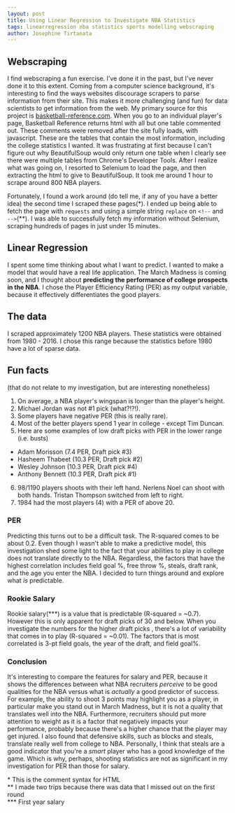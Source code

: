 ```yaml
---
layout: post
title: Using Linear Regression to Investigate NBA Statistics
tags: linearregression nba statistics sports modelling webscraping
author: Josephine Tirtanata
---
```


## Webscraping
I find webscraping a fun exercise. I've done it in the past, but I've never done it to this extent. Coming from a computer science background, it's interesting to find the ways websites discourage scrapers to parse information from their site. This makes it more challenging (and fun) for data scientists to get information from the web. My primary source for this project is [basketball-reference.com](basketball-reference.com). When you go to an individual player's page, Basketball Reference returns html with all but one table commented out. These comments were removed after the site fully loads, with javascript. These are the tables that contain the most information, including the college statistics I wanted. It was frustrating at first because I can't figure out why BeautifulSoup would only return one table when I clearly see there were multiple tables from Chrome's Developer Tools. After I realize what was going on, I resorted to Selenium to load the page, and then extracting the html to give to BeautifulSoup. It took me around 1 hour to scrape around 800 NBA players.

Fortunately, I found a work around (do tell me, if any of you have a better idea) the second time I scraped these pages(\*). I ended up being able to fetch the page with `requests` and using a simple string `replace` on `<!--` and `-->`(\*\*). I was able to successfully fetch my information without Selenium, scraping hundreds of pages in just under 15 minutes.

## Linear Regression
I spent some time thinking about what I want to predict. I wanted to make a model that would have a real life application. The March Madness is coming soon, and I thought about **predicting the performance of college prospects in the NBA**. I chose the Player Efficiency Rating (PER) as my output variable, because it effectively differentiates the good players.

## The data
I scraped approximately 1200 NBA players. These statistics were obtained from 1980 - 2016. I chose this range because the statistics before 1980 have a lot of sparse data.

## Fun facts
(that do not relate to my investigation, but are interesting nonetheless)

1. On average, a NBA player's wingspan is longer than the player's height.  
2. Michael Jordan was not #1 pick (what?!?!).  
3. Some players have negative PER (this is really rare).  
4. Most of the better players spend 1 year in college - except Tim Duncan.  
5. Here are some examples of low draft picks with PER in the lower range (i.e. busts)  
  - Adam Morisson (7.4 PER, Draft pick #3)
  - Hasheem Thabeet (10.3 PER, Draft pick #2)
  - Wesley Johnson (10.3 PER, Draft pick #4)
  - Anthony Bennett (10.3 PER, Draft pick #1)
6. 98/1190 players shoots with their left hand.   Nerlens Noel can shoot with both hands. Tristan Thompson switched from left to right.  
7. 1984 had the most players (4) with a PER of above 20.  

### PER
Predicting this turns out to be a difficult task. The R-squared comes to be about 0.2. Even though I wasn't able to make a predictive model, this investigation shed some light to the fact that your abilities to play in college does not translate directly to the NBA. Regardless, the factors that have the highest correlation includes field goal %, free throw %, steals, draft rank, and the age you enter the NBA. I decided to turn things around and explore what *is* predictable.  

### Rookie Salary
Rookie salary(\*\*\*) is a value that is predictable (R-squared = ~0.7). However this is only apparent for draft picks of 30 and below. When you investigate the numbers for the higher draft picks , there's a lot of variability that comes in to play (R-squared = ~0.01). The factors that is most correlated is 3-pt field goals, the year of the draft, and field goal%.  

### Conclusion
It's interesting to compare the features for salary and PER, because it shows the differences between what NBA recruiters *perceive* to be good qualities for the NBA versus what is *actually* a good predictor of success. For example, the ability to shoot 3 points  may highlight you as a player, in particular make you stand out in March Madness, but it is not a quality that translates well into the NBA. Furthermore, recruiters should put more attention to weight as it is a factor that negatively impacts your performance, probably because there's a higher chance that the player may get injured. I also found that defensive skills, such as blocks and steals, translate really well from college to NBA. Personally, I think that steals are a good indicator that you're a *smart* player who has a good knowledge of the game. Which is why, perhaps, shooting statistics are not as significant in my investigation for PER than those for salary.

\* This is the comment syntax for HTML  
\*\* I made two trips because there was data
 that I missed out on the first round  
\*\*\* First year salary
